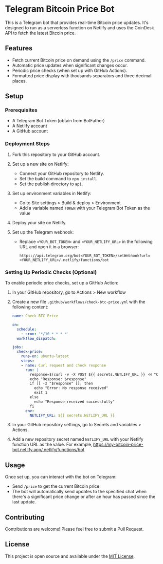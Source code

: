 # Telegram Bitcoin Price Bot

This is a Telegram bot that provides real-time Bitcoin price updates. It's designed to run as a serverless function on Netlify and uses the CoinDesk API to fetch the latest Bitcoin price.

## Features

- Fetch current Bitcoin price on demand using the `/price` command.
- Automatic price updates when significant changes occur.
- Periodic price checks (when set up with GitHub Actions).
- Formatted price display with thousands separators and three decimal places.

## Setup

### Prerequisites

- A Telegram Bot Token (obtain from BotFather)
- A Netlify account
- A GitHub account

### Deployment Steps

1. Fork this repository to your GitHub account.

2. Set up a new site on Netlify:
   - Connect your GitHub repository to Netlify.
   - Set the build command to `npm install`.
   - Set the publish directory to `api`.

3. Set up environment variables in Netlify:
   - Go to Site settings > Build & deploy > Environment
   - Add a variable named `TOKEN` with your Telegram Bot Token as the value

4. Deploy your site on Netlify.

5. Set up the Telegram webhook:
   - Replace `<YOUR_BOT_TOKEN>` and `<YOUR_NETLIFY_URL>` in the following URL and open it in a browser:
        ```
        https://api.telegram.org/bot<YOUR_BOT_TOKEN>/setWebhook?url=<YOUR_NETLIFY_URL>/.netlify/functions/bot
        ```

### Setting Up Periodic Checks (Optional)

To enable periodic price checks, set up a GitHub Action:

1. In your GitHub repository, go to Actions > New workflow
2. Create a new file `.github/workflows/check-btc-price.yml` with the following content:

    ```yaml
    name: Check BTC Price

    on:
      schedule:
        - cron: '*/10 * * * *'
      workflow_dispatch:

    jobs:
      check-price:
        runs-on: ubuntu-latest
        steps:
        - name: Curl request and check response
          run: |
            response=$(curl -v -X POST ${{ secrets.NETLIFY_URL }} -H "Content-Type: application/json" -d '{"message":{"text":"/price"}}')
            echo "Response: $response"
            if [[ -z "$response" ]]; then
              echo "Error: No response received"
              exit 1
            else
              echo "Response received successfully"
            fi
          env:
            NETLIFY_URL: ${{ secrets.NETLIFY_URL }}
    ```

3. In your GitHub repository settings, go to Secrets and variables > Actions.
4. Add a new repository secret named `NETLIFY_URL` with your Netlify function URL as the value. For example, https://my-bitcoin-price-bot.netlify.app/.netlify/functions/bot

## Usage

Once set up, you can interact with the bot on Telegram:

- Send `/price` to get the current Bitcoin price.
- The bot will automatically send updates to the specified chat when there's a significant price change or after an hour has passed since the last update.

## Contributing

Contributions are welcome! Please feel free to submit a Pull Request.

## License

This project is open source and available under the [MIT License](LICENSE).
